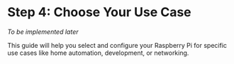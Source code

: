 # Step 4: Choose Your Use Case

*To be implemented later*

This guide will help you select and configure your Raspberry Pi for specific use cases like home automation, development, or networking.
